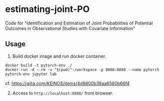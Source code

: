 # estimating-joint-PO
Code for "Identification and Estimation of Joint Probabilities of Potential Outcomes in Observational Studies with Covariate Information"

## Usage

1. Build docker image and run docker container.
```
docker build -t pytorch-env ./
docker run -d --rm -v "$(pwd)":/workspace -p 8888:8888 --name pytorch pytorch-env jupyter lab
```
cf. https://qiita.com/KEINOS/items/4d8800b38aa6580b66f4

2. Access to `http://localhost:8888/` from browser.


